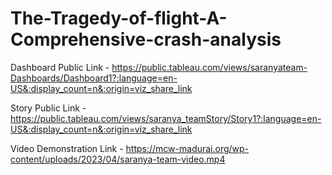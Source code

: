 # The-Tragedy-of-flight-A-Comprehensive-crash-analysis


Dashboard Public Link - https://public.tableau.com/views/saranyateam-Dashboards/Dashboard1?:language=en-US&:display_count=n&:origin=viz_share_link

Story Public Link - https://public.tableau.com/views/saranya_teamStory/Story1?:language=en-US&:display_count=n&:origin=viz_share_link

Video Demonstration Link - https://mcw-madurai.org/wp-content/uploads/2023/04/saranya-team-video.mp4
